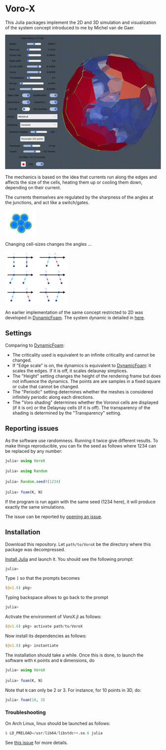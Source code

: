 # Voro-X

This Julia packages implement the 2D and 3D simulation and visualization of the system concept introduced to me by Michel van de Gaer.

<img src="recording-1.gif" height="433">

The mechanics is based on the idea that currents run along the edges and affects the size of the cells, heating them up or cooling them down, depending on their current.

The currents themselves are regulated by the sharpness of the angles at the junctions, and act like a switch/gates.

<img src="size.gif" height="86">

Changing cell-sizes changes the angles ...

<img src="angles.png" height="172">

An earlier implementation of the same concept restricted to 2D was developed in [DynamicFoam](https://github.com/weigert/DynamicFoam).
The system dynamic is detailed in [here](https://github.com/weigert/DynamicFoam/wiki/System-Dynamics).

## Settings

Comparing to [DynamicFoam](https://github.com/weigert/DynamicFoam):
* The criticality used is equivalent to an infinite criticality and cannot be changed.
* If "Edge scale" is on, the dynamics is equivalent to [DynamicFoam](https://github.com/weigert/DynamicFoam): it scales the edges. If it is off, it scales delaunay simplices.
* The "Height" setting changes the height of the rendering frame but does not influence the dynamics. The points are are samples in a fixed square or cube that cannot be changed.
* The "Periodic" setting determines whether the meshes is considered infinitely periodic along each directions.
* The "Voro shading" determines whether the Voronoi cells are displayed (if it is on) or the Delaynay cells (if it is off). The transparency of the shading is determined by the "Transparency" setting.

## Reporting issues

As the software use randomness. Running it twice give different results.
To make things reproducible, you can fix the seed as follows where 1234 can be replaced by any number:
```julia
julia> using VoroX

julia> using Random

julia> Random.seed!(1234)

julia> foam(K, N)
```
If the program is run again with the same seed (1234 here), it will produce exactly the same simulations.

The issue can be reported by [opening an issue](https://github.com/blegat/VoroX.jl/issues/new/choose).

## Installation

Download this repository. Let `path/to/VoroX` be the directory where this package was decompressed.

[Install Julia](https://julialang.org/downloads/) and launch it. You should see the following prompt:
```julia
julia>
```
Type `]` so that the prompts becomes
```julia
(@v1.6) pkg>
```
Typing backspace allows to go back to the prompt
```julia
julia>
```
Activate the environment of VoroX.jl as follows:
```julia
(@v1.6) pkg> activate path/to/VoroX
```
Now install its dependencies as follows:
```julia
(@v1.6) pkg> instantiate
```
The installation should take a while.
Once this is done, to launch the software with `K` points and `N` dimensions, do
```julia
julia> using VoroX

julia> foam(K, N)
```
Note that `N` can only be 2 or 3.
For instance, for 10 points in 3D, do:
```julia
julia> foam(10, 3)
```

### Troubleshooting

On Arch Linux, linux should be launched as follows:
```julia
$ LD_PRELOAD=/usr/lib64/libstdc++.so.6 julia
```
See [this issue](https://github.com/JuliaGL/GLFW.jl/issues/198) for more details.
